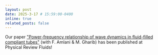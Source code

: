 ```yaml
---
layout: post
date: 2025-3-17 # 15:59:00-0400
inline: true
related_posts: false
---
```




Our paper ["Power-frequency relationship of wave dynamics in fluid-filled compliant tubes"](https://journals.aps.org/prfluids/abstract/10.1103/PhysRevFluids.10.033102) (with F. Amlani & M. Gharib) has been published at Physical Review Fluids! 
